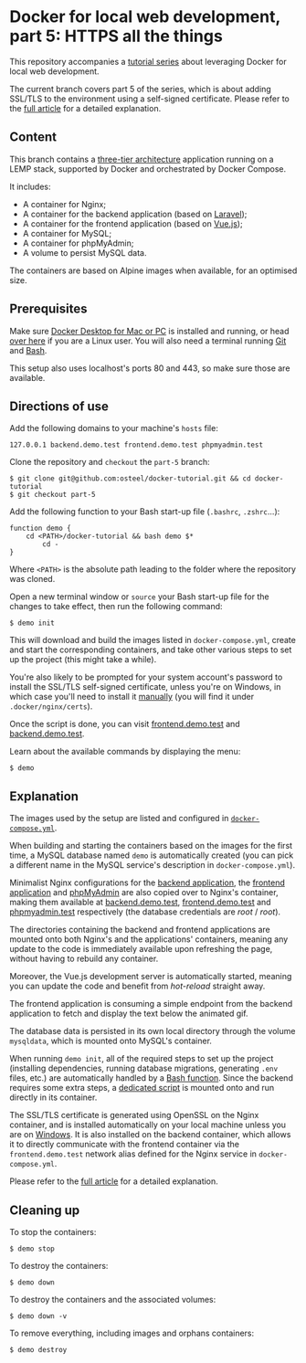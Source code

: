 # Docker for local web development, part 5: HTTPS all the things

This repository accompanies a [tutorial series](https://tech.osteel.me/posts/docker-for-local-web-development-why-should-you-care "Docker for local web development, introduction: why should you care?") about leveraging Docker for local web development.

The current branch covers part 5 of the series, which is about adding SSL/TLS to the environment using a self-signed certificate. Please refer to the [full article](https://tech.osteel.me/posts/docker-for-local-web-development-part-5-https-all-the-things "Docker for local web development, part 5: HTTPS all the things") for a detailed explanation.

## Content

This branch contains a [three-tier architecture](https://www.techopedia.com/definition/24649/three-tier-architecture) application running on a LEMP stack, supported by Docker and orchestrated by Docker Compose.

It includes:

* A container for Nginx;
* A container for the backend application (based on [Laravel](https://laravel.com/));
* A container for the frontend application (based on [Vue.js](https://vuejs.org/));
* A container for MySQL;
* A container for phpMyAdmin;
* A volume to persist MySQL data.

The containers are based on Alpine images when available, for an optimised size.

## Prerequisites

Make sure [Docker Desktop for Mac or PC](https://www.docker.com/products/docker-desktop) is installed and running, or head [over here](https://docs.docker.com/install/) if you are a Linux user. You will also need a terminal running [Git](https://git-scm.com/) and [Bash](https://www.gnu.org/software/bash/).

This setup also uses localhost's ports 80 and 443, so make sure those are available.

## Directions of use

Add the following domains to your machine's `hosts` file:

```
127.0.0.1 backend.demo.test frontend.demo.test phpmyadmin.test
```

Clone the repository and `checkout` the `part-5` branch:

```
$ git clone git@github.com:osteel/docker-tutorial.git && cd docker-tutorial
$ git checkout part-5
```

Add the following function to your Bash start-up file (`.bashrc`, `.zshrc`...):

```
function demo {
    cd <PATH>/docker-tutorial && bash demo $*
        cd -
}
```

Where `<PATH>` is the absolute path leading to the folder where the repository was cloned.

Open a new terminal window or `source` your Bash start-up file for the changes to take effect, then run the following command:

```
$ demo init
```

This will download and build the images listed in `docker-compose.yml`, create and start the corresponding containers, and take other various steps to set up the project (this might take a while).

You're also likely to be prompted for your system account's password to install the SSL/TLS self-signed certificate, unless you're on Windows, in which case you'll need to install it [manually](https://www.thewindowsclub.com/manage-trusted-root-certificates-windows) (you will find it under `.docker/nginx/certs`).

Once the script is done, you can visit [frontend.demo.test](https://frontend.demo.test) and [backend.demo.test](https://backend.demo.test).

Learn about the available commands by displaying the menu:

```
$ demo
```

## Explanation

The images used by the setup are listed and configured in [`docker-compose.yml`](https://github.com/osteel/docker-tutorial/blob/part-5/docker-compose.yml).

When building and starting the containers based on the images for the first time, a MySQL database named `demo` is automatically created (you can pick a different name in the MySQL service's description in `docker-compose.yml`).

Minimalist Nginx configurations for the [backend application](https://github.com/osteel/docker-tutorial/blob/part-5/.docker/nginx/conf.d/backend.conf), the [frontend application](https://github.com/osteel/docker-tutorial/blob/part-5/.docker/nginx/conf.d/frontend.conf) and [phpMyAdmin](https://github.com/osteel/docker-tutorial/blob/part-5/.docker/nginx/conf.d/phpmyadmin.conf) are also copied over to Nginx's container, making them available at [backend.demo.test](https://backend.demo.test), [frontend.demo.test](https://frontend.demo.test) and [phpmyadmin.test](https://phpmyadmin.test) respectively (the database credentials are *root* / *root*).

The directories containing the backend and frontend applications are mounted onto both Nginx's and the applications' containers, meaning any update to the code is immediately available upon refreshing the page, without having to rebuild any container.

Moreover, the Vue.js development server is automatically started, meaning you can update the code and benefit from _hot-reload_ straight away.

The frontend application is consuming a simple endpoint from the backend application to fetch and display the text below the animated gif.

The database data is persisted in its own local directory through the volume `mysqldata`, which is mounted onto MySQL's container.

When running `demo init`, all of the required steps to set up the project (installing dependencies, running database migrations, generating `.env` files, etc.) are automatically handled by a [Bash function](https://github.com/osteel/docker-tutorial/blob/part-5/demo#L42). Since the backend requires some extra steps, a [dedicated script](https://github.com/osteel/docker-tutorial/blob/part-5/.docker/backend/init) is mounted onto and run directly in its container.

The SSL/TLS certificate is generated using OpenSSL on the Nginx container, and is installed automatically on your local machine unless you are on [Windows](https://www.thewindowsclub.com/manage-trusted-root-certificates-windows). It is also installed on the backend container, which allows it to directly communicate with the frontend container via the `frontend.demo.test` network alias defined for the Nginx service in `docker-compose.yml`.

Please refer to the [full article](https://tech.osteel.me/posts/docker-for-local-web-development-part-5-https-all-the-things "Docker for local web development, part 5: HTTPS all the things") for a detailed explanation.

## Cleaning up

To stop the containers:

```
$ demo stop
```

To destroy the containers:

```
$ demo down
```

To destroy the containers and the associated volumes:

```
$ demo down -v
```

To remove everything, including images and orphans containers:

```
$ demo destroy
```
